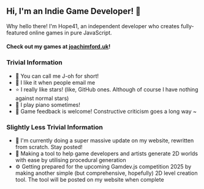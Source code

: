 ## Hi, I'm an Indie Game Developer! 👾

Why hello there! I'm Hope41, an independent developer who creates fully-featured online games in pure JavaScript.

#### Check out my games at [joachimford.uk](https://joachimford.uk)!

### Trivial Information
- 👾 You can call me J-oh for short!
- 📧 I like it when people email me
- ⭐ I really like stars! (like, GitHub ones. Although of course I have nothing against normal stars)
- 🎹 I play piano sometimes!
- 💬 Game feedback is welcome! Constructive criticism goes a long way ~

### Slightly Less Trivial Information
- 🔧 I'm currently doing a super massive update on my website, rewritten from scratch. Stay posted!
- 🚧 Making a tool to help game developers and artists generate 2D worlds with ease by utilising procedural generation
- ⚙️ Getting prepared for the upcoming Gamdev.js competition 2025 by making another simple (but comprehensive, hopefully) 2D level creation tool. The tool will be posted on my website when complete
